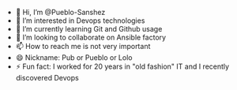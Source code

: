 - 👋 Hi, I’m @Pueblo-Sanshez
- 👀 I’m interested in Devops technologies
- 🌱 I’m currently learning Git and Github usage
- 💞️ I’m looking to collaborate on Ansible factory
- 📫 How to reach me is not very important
- 😄 Nickname: Pub or Pueblo or Lolo
- ⚡ Fun fact: I worked for 20 years in "old fashion" IT and I recently discovered Devops

<!---
Pueblo-Sanshez/Pueblo-Sanshez is a ✨ special ✨ repository because its `README.md` (this file) appears on your GitHub profile.
You can click the Preview link to take a look at your changes.
--->
